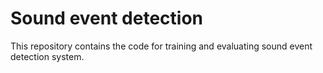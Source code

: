 # Sound event detection

This repository contains the code for training and evaluating sound event detection system.
